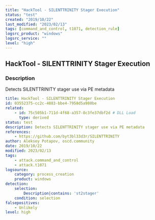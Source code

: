 ```yaml
---
title: "HackTool - SILENTTRINITY Stager Execution"
status: "test"
created: "2019/10/22"
last_modified: "2023/02/13"
tags: [command_and_control, t1071, detection_rule]
logsrc_product: "windows"
logsrc_service: ""
level: "high"
---
```


## HackTool - SILENTTRINITY Stager Execution

### Description

Detects SILENTTRINITY stager use via PE metadata

```yml
title: HackTool - SILENTTRINITY Stager Execution
id: 03552375-cc2c-4883-bbe4-7958d5a980be
related:
    - id: 75c505b1-711d-4f68-a357-8c3fe37dbf2d # DLL Load
      type: derived
status: test
description: Detects SILENTTRINITY stager use via PE metadata
references:
    - https://github.com/byt3bl33d3r/SILENTTRINITY
author: Aleksey Potapov, oscd.community
date: 2019/10/22
modified: 2023/02/13
tags:
    - attack.command_and_control
    - attack.t1071
logsource:
    category: process_creation
    product: windows
detection:
    selection:
        Description|contains: 'st2stager'
    condition: selection
falsepositives:
    - Unlikely
level: high

```
